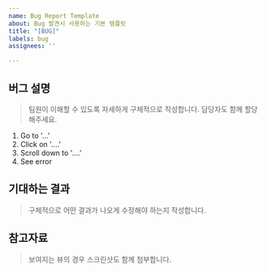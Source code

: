 ```yaml
---
name: Bug Report Template
about: Bug 발견시 사용하는 기본 템플릿
title: "[BUG]"
labels: bug
assignees: ''

---
```


## 버그 설명
> 팀원이 이해할 수 있도록 자세하게 구체적으로 작성합니다. 담당자도 함께 할당해주세요.

1. Go to '...'
2. Click on '....'
3. Scroll down to '....'
4. See error

## 기대하는 결과
> 구체적으로 어떤 결과가 나오게 수정해야 하는지 작성합니다.

## 참고자료
> 보여지는 뷰의 경우 스크린샷도 함께 첨부합니다.
